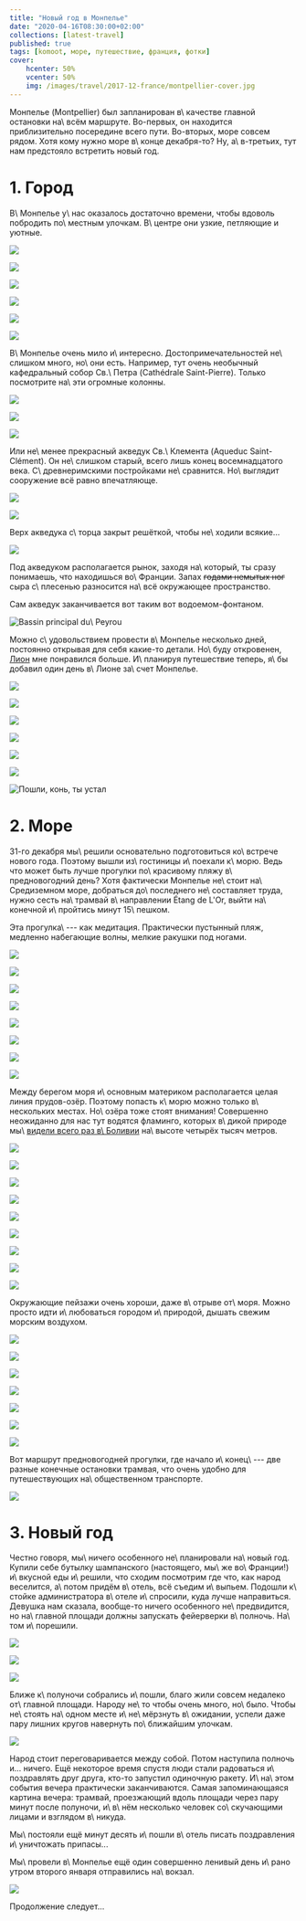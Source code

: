 ```yaml
---
title: "Новый год в Монпелье"
date: "2020-04-16T08:30:00+02:00"
collections: [latest-travel]
published: true
tags: [komoot, море, путешествие, франция, фотки]
cover:
    hcenter: 50%
    vcenter: 50%
    img: /images/travel/2017-12-france/montpellier-cover.jpg
---
```


Монпелье (Montpellier) был запланирован в\ качестве главной остановки на\ всём
маршруте. Во-первых, он находится приблизительно посередине всего пути.
Во-вторых, море совсем рядом. Хотя кому нужно море в\ конце декабря-то? Ну,
а\ в-третьих, тут нам предстояло встретить новый год.

<!--more-->

# 1. Город

В\ Монпелье у\ нас оказалось достаточно времени, чтобы вдоволь побродить
по\ местным улочкам. В\ центре они узкие, петляющие и уютные.

![](/images/travel/2017-12-france/montpellier-streets-1.jpg)

![](/images/travel/2017-12-france/montpellier-streets-2.jpg)

![](/images/travel/2017-12-france/montpellier-streets-3.jpg)

![](/images/travel/2017-12-france/montpellier-streets-4.jpg)

![](/images/travel/2017-12-france/montpellier-streets-5.jpg)

![](/images/travel/2017-12-france/montpellier-streets-6.jpg)

В\ Монпелье очень мило и\ интересно. Достопримечательностей не\ слишком много,
но\ они есть. Например, тут очень необычный кафедральный собор Св.\ Петра
(Cathédrale Saint-Pierre). Только посмотрите на\ эти огромные колонны.

![](/images/travel/2017-12-france/montpellier-cathedral-1.jpg)

![](/images/travel/2017-12-france/montpellier-cathedral-2.jpg)

![](/images/travel/2017-12-france/montpellier-cathedral-3.jpg)

Или не\ менее прекрасный акведук Св.\ Клемента (Aqueduc Saint-Clément). Он
не\ слишком старый, всего лишь конец восемнадцатого века. С\ древнеримскими
постройками не\ сравнится. Но\ выглядит сооружение всё равно впечатляюще.

![](/images/travel/2017-12-france/montpellier-cover.jpg)

![](/images/travel/2017-12-france/montpellier-aqueduct-2.jpg)

Верх акведука с\ торца закрыт решёткой, чтобы не\ ходили всякие...

![](/images/travel/2017-12-france/montpellier-aqueduct-3.jpg)

Под акведуком располагается рынок, заходя на\ который, ты сразу понимаешь, что
находишься во\ Франции. Запах ~~годами немытых ног~~ сыра с\ плесенью разносится
на\ всё окружающее пространство.

Сам акведук заканчивается вот таким вот водоемом-фонтаном. 

![Bassin principal du\ Peyrou](/images/travel/2017-12-france/montpellier-basin.jpg)

Можно с\ удовольствием провести в\ Монпелье несколько дней, постоянно открывая
для себя какие-то детали. Но\ буду откровенен, [Лион][lyon] мне понравился
больше. И\ планируя путешествие теперь, я\ бы добавил один день в\ Лионе
за\ счет Монпелье.

![](/images/travel/2017-12-france/montpellier-more-streets-1.jpg)

![](/images/travel/2017-12-france/montpellier-more-streets-2.jpg)

![](/images/travel/2017-12-france/montpellier-more-streets-3.jpg)

![](/images/travel/2017-12-france/montpellier-more-streets-4.jpg)

![](/images/travel/2017-12-france/montpellier-more-streets-5.jpg)

![](/images/travel/2017-12-france/montpellier-more-streets-6.jpg)

![Пошли, конь, ты устал](/images/travel/2017-12-france/montpellier-more-streets-7.jpg)

# 2. Море

31-го декабря мы\ решили основательно подготовиться ко\ встрече нового года.
Поэтому вышли из\ гостиницы и\ поехали к\ морю. Ведь что может быть лучше
прогулки по\ красивому пляжу в\ предновогодний день? Хотя фактически Монпелье
не\ стоит на\ Средиземном море, добраться до\ последнего не\ составляет труда,
нужно сесть на\ трамвай в\ направлении Étang de L'Or, выйти на\ конечной
и\ пройтись минут 15\ пешком.

Эта прогулка\ --- как медитация. Практически пустынный пляж, медленно набегающие
волны, мелкие ракушки под ногами. 

![](/images/travel/2017-12-france/montpellier-beach-1.jpg)

![](/images/travel/2017-12-france/montpellier-beach-2.jpg)

![](/images/travel/2017-12-france/montpellier-beach-3.jpg)

![](/images/travel/2017-12-france/montpellier-beach-4.jpg)

![](/images/travel/2017-12-france/montpellier-beach-5.jpg)

![](/images/travel/2017-12-france/montpellier-beach-6.jpg)

![](/images/travel/2017-12-france/montpellier-beach-7.jpg)

![](/images/travel/2017-12-france/montpellier-beach-8.jpg)

Между берегом моря и\ основным материком располагается целая линия прудов-озёр.
Поэтому попасть к\ морю можно только в\ нескольких местах. Но\ озёра тоже стоят
внимания! Совершенно неожиданно для нас тут водятся
фламинго, которых в\ дикой природе мы\ [видели всего раз в\ Боливии][flamingo]
на\ высоте четырёх тысяч метров.

![](/images/travel/2017-12-france/montpellier-ponds-1.jpg)

![](/images/travel/2017-12-france/montpellier-ponds-2.jpg)

![](/images/travel/2017-12-france/montpellier-ponds-3.jpg)

![](/images/travel/2017-12-france/montpellier-ponds-4.jpg)

![](/images/travel/2017-12-france/montpellier-ponds-5.jpg)

![](/images/travel/2017-12-france/montpellier-ponds-6.jpg)

![](/images/travel/2017-12-france/montpellier-ponds-7.jpg)

![](/images/travel/2017-12-france/montpellier-ponds-8.jpg)

![](/images/travel/2017-12-france/montpellier-ponds-9.jpg)

Окружающие пейзажи очень хороши, даже в\ отрыве от\ моря. Можно просто идти
и\ любоваться городом и\ природой, дышать свежим морским воздухом.

![](/images/travel/2017-12-france/montpellier-sea-1.jpg)

![](/images/travel/2017-12-france/montpellier-sea-2.jpg)

![](/images/travel/2017-12-france/montpellier-sea-3.jpg)

![](/images/travel/2017-12-france/montpellier-sea-4.jpg)

![](/images/travel/2017-12-france/montpellier-sea-5.jpg)

![](/images/travel/2017-12-france/montpellier-sea-6.jpg)

![](/images/travel/2017-12-france/montpellier-sea-7.jpg)

Вот маршрут предновогодней прогулки, где начало и\ конец\ --- две разные
конечные остановки трамвая, что очень удобно для путешествующих на\ общественном
транспорте.

![](iframe:https://www.komoot.de/tour/25874233/embed)

# 3. Новый год

Честно говоря, мы\ ничего особенного не\ планировали на\ новый год. Купили себе
бутылку шампанского (настоящего, мы\ же во\ Франции!) и\ вкусной еды и\ решили,
что сходим посмотрим где что, как народ веселится, а\ потом придём в\ отель,
всё съедим и\ выпьем. Подошли к\ стойке администратора в\ отеле и\ спросили,
куда лучше направиться. Девушка нам сказала, вообще-то ничего особенного
не\ предвидится, но на\ главной площади должны запускать фейерверки в\ полночь.
На\ том и\ порешили. 

![](/images/travel/2017-12-france/montpellier-evening-1.jpg)

![](/images/travel/2017-12-france/montpellier-evening-2.jpg)

![](/images/travel/2017-12-france/montpellier-evening-3.jpg)

Ближе к\ полуночи собрались и\ пошли, благо жили совсем недалеко от\ главной
площади. Народу не\ то чтобы очень много, но\ было. Чтобы не\ стоять на\ одном
месте и\ не\ мёрзнуть в\ ожидании, успели даже пару лишних кругов навернуть
по\ ближайшим улочкам.

![](/images/travel/2017-12-france/montpellier-crowd.jpg)

Народ стоит переговаривается между собой. Потом наступила полночь и... ничего.
Ещё некоторое время спустя люди стали радоваться и\ поздравлять друг друга,
кто-то запустил одиночную ракету. И\ на\ этом события вечера практически
заканчиваются. Самая запоминающаяся картина вечера: трамвай, проезжающий вдоль
площади через пару минут после полуночи, и\ в\ нём несколько человек
со\ скучающими лицами и взглядом в\ никуда. 

Мы\ постояли ещё минут десять и\ пошли в\ отель писать поздравления
и\ уничтожать припасы...

Мы\ провели в\ Монпелье ещё один совершенно ленивый день и\ рано утром второго
января отправились на\ вокзал.

![](/images/travel/2017-12-france/montpellier-railway-station.jpg)

Продолжение следует...

[flamingo]: /post/satrip-2015-south-of-bolivia/
[lyon]: /post/lyon/


